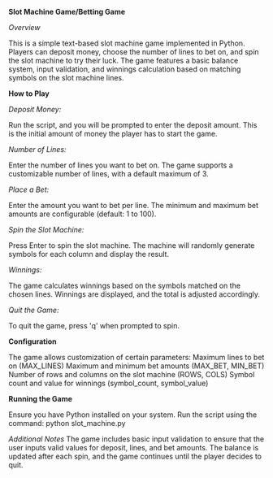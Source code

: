**Slot Machine Game/Betting Game**

_Overview_

This is a simple text-based slot machine game implemented in Python. 
Players can deposit money, choose the number of lines to bet on, and spin the slot machine to try their luck. 
The game features a basic balance system, input validation, and winnings calculation based on matching symbols on the slot machine lines.

**How to Play**

_Deposit Money:_

Run the script, and you will be prompted to enter the deposit amount. This is the initial amount of money the player has to start the game.

_Number of Lines:_

Enter the number of lines you want to bet on. The game supports a customizable number of lines, with a default maximum of 3.

_Place a Bet:_

Enter the amount you want to bet per line. The minimum and maximum bet amounts are configurable (default: 1 to 100).

_Spin the Slot Machine:_

Press Enter to spin the slot machine. The machine will randomly generate symbols for each column and display the result.

_Winnings:_

The game calculates winnings based on the symbols matched on the chosen lines. Winnings are displayed, and the total is adjusted accordingly.

_Quit the Game:_

To quit the game, press 'q' when prompted to spin.

**Configuration**

The game allows customization of certain parameters:
Maximum lines to bet on (MAX_LINES)
Maximum and minimum bet amounts (MAX_BET, MIN_BET)
Number of rows and columns on the slot machine (ROWS, COLS)
Symbol count and value for winnings (symbol_count, symbol_value)

**Running the Game**

Ensure you have Python installed on your system.
Run the script using the command: python slot_machine.py

_Additional Notes_
The game includes basic input validation to ensure that the user inputs valid values for deposit, lines, and bet amounts.
The balance is updated after each spin, and the game continues until the player decides to quit.

